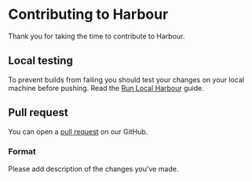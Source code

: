 # Contributing to Harbour

Thank you for taking the time to contribute to Harbour.

## Local testing

To prevent builds from failing you should test your changes on your local machine before pushing. Read the [Run Local Harbour](/docs/run-local-harbour.md) guide.

## Pull request

You can open a [pull request](https://github.com/AanZee/harbour/pulls) on our GitHub.

### Format

Please add description of the changes you've made. 